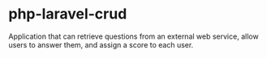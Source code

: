 # php-laravel-crud
Application that can retrieve questions from an external web service, allow users to answer them, and assign a score to each user.
